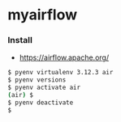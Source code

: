 # myairflow

### Install
- https://airflow.apache.org/
```bash
$ pyenv virtualenv 3.12.3 air
$ pyenv versions
$ pyenv activate air
(air) $
$ pyenv deactivate 
$
```

